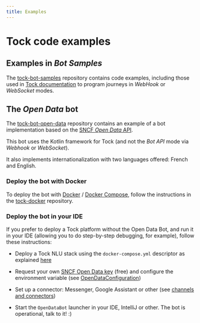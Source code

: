 ```yaml
---
title: Examples
---
```


# Tock code examples

## Examples in *Bot Samples*

The [tock-bot-samples](https://github.com/theopenconversationkit/tock-bot-samples) repository contains code examples, including those used in
[Tock documentation](../guide/api) to program journeys in _WebHook_ or _WebSocket_ modes.

## The *Open Data* bot

The [tock-bot-open-data](https://github.com/theopenconversationkit/tock-bot-open-data) repository contains an
example of a bot implementation based on the [SNCF _Open Data_ API](https://www.digital.sncf.com/startup/api).

This bot uses the Kotlin framework for Tock (and not the _Bot API_ mode via _Webhook_ or _WebSocket_).

It also implements internationalization with two languages ​​offered: French and English.

### Deploy the bot with Docker

To deploy the bot with [Docker](https://www.docker.com/) / [Docker Compose](https://docs.docker.com/compose/),
follow the instructions in the [tock-docker](https://github.com/theopenconversationkit/tock-docker#user-content-run-the-open-data-bot-example) repository.

### Deploy the bot in your IDE

If you prefer to deploy a Tock platform without the Open Data Bot, and run it in your IDE (allowing you to do step-by-step debugging, for example), follow these instructions:

* Deploy a Tock NLU stack using the `docker-compose.yml` descriptor as explained [here](https://github.com/theopenconversationkit/tock-docker#user-content-docker-images-for-tock)

* Request your own [SNCF Open Data key](https://data.sncf.com/) (free) and configure the environment variable (see [OpenDataConfiguration](https://github.com/theopenconversationkit/tock-bot-open-data/blob/master/src/main/kotlin/ai.tock/bot/open/data/OpenDataConfiguration.kt#L29))

* Set up a connector: Messenger, Google Assistant or other (see [channels and connectors](../user/guides/channels))

* Start the `OpenDataBot` launcher in your IDE, IntelliJ or other. The bot is operational, talk to it! :)